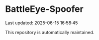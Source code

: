 # BattleEye-Spoofer

Last updated: 2025-06-15 16:58:45

This repository is automatically maintained.

